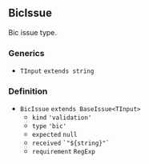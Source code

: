 BicIssue
--------

Bic issue type.

### Generics

*   `TInput` `extends string`

### Definition

*   `BicIssue` `extends BaseIssue<TInput>`
    *   `kind` `'validation'`
    *   `type` `'bic'`
    *   `expected` `null`
    *   `received` `` `"${string}"` ``
    *   `requirement` `RegExp`